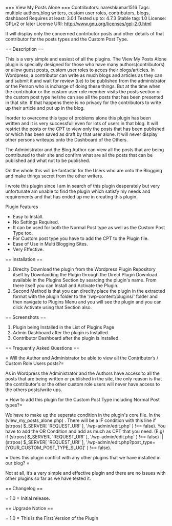 === View My Posts Alone ===
Contributors: nareshkumar1516
Tags: multiple authors,blog writers, custom user roles, contributors, blogs, dashbaord
Requires at least: 3.0.1
Tested up to: 4.7.3
Stable tag: 1.0
License: GPLv2 or later
License URI: http://www.gnu.org/licenses/gpl-2.0.html

It will display only the concerned contributor posts and other details of that contributor for the posts types and the Custom Post Type.

== Description ==

This is a very simple and easiest of all the plugins. The View My Posts Alone plugin is specially designed for those who have many authors(contributors) or allow guest posts, custom user roles to acces their blogs/articles. In Wordpress, a contributor can write as much blogs and articles as they can and submit it and wait for review (i.e) to be published from the administrator or the Person who is incharge of doing these things.  But at the time when the contributor or the custom user role member visits the posts section or the custom post type he/she can see all the posts that has been presented in that site. If that happens there is no privacy for the contributors to write up their article and put up in the blog.

Inorder to overcome this type of problems alone this plugin has been written and it is very successfull even for lots of users in that blog. It will restrict the posts or the CPT to view only the posts that has been published or which has been saved as draft by that user alone. It will never display other persons writeups onto the Dashboard of the Others.

The Administrator and the Blog Author can view all the posts that are being contributed to their site and confirm what are all the posts that can be published  and what not to be published.

On the whole this will be fantastic for the Users who are onto the Blogging and make things secret from the other writers.

I wrote this plugin since I am in search of this plugin desperately but very unfortunate am unable to find the plugin which satisfy my needs and requirements and that has ended up me in creating this plugin.

Plugin Features

* Easy to Install.
* No Settings Required.
* It can be used for both the Normal Post type as well as the Custom Post Type too.
* For Custom post type you have to add the CPT to the Plugin file.
* Ease of Use in Multi Blogging Sites.
* Very Effective.

== Installation ==

1. Direclty Download the plugin from the Wordpress Plugin Repository itself by Downlaoding the Plugin through the Direct Plugin Download available in the Plugins Section by searcing the plugin's name. From there itself you can Install and Activate the Plugin.
2. Second Method is that you can direclty place the plugin in the extracted format with the plugin folder to the '/wp-content/plugins/' folder and then navigate to Plugins Menu and you will see the plugin and you can click Activate using that Section also.


== Screenshots ==

1. Plugin being Installed in the List of Plugins Page
2. Admin Dashboard after the plugin is Installed.
3. Contributor Dashboard after the plugin is Installed.


== Frequently Asked Questions ==

= Will the Author and Administrator be able to view all the Contributor’s / Custom Role Users posts?=

As in Wordpress the Administrator and the Authors have access to all the posts that are being written or published in the site, the only reason is that the contributor\'s or the other custom role users will never have access to the others posts/write ups.

= How to add this plugin for the Custom Post Type including Normal Post types?=

We have to make up the seperate condition in the plugin\'s core file. In the (view_my_posts_alone.php) . There will be a IF condition with this line if (strpos( $_SERVER[ 'REQUEST_URI' ], '/wp-admin/edit.php' ) !== false). You have to add the OR Condition and add as much as CPT that you need. 
(E.g) if (strpos( $_SERVER[ 'REQUEST_URI' ], '/wp-admin/edit.php' ) !== false) || (strpos( $_SERVER[ 'REQUEST_URI' ], '/wp-admin/edit.php?post_type=[YOUR_CUSTOM_POST_TYPE_SLUG]' ) !== false). 

= Does this plugin conflict with any other plugins that we have installed in our blog? =

Not at all, it’s a very simple and effective plugin and there are no issues with other plugins so far as we have tested it.


== Changelog ==

= 1.0 =
Initial release.

== Upgrade Notice ==

= 1.0 =
This is the First Version of the Plugin
